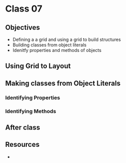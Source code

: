 # Class 07 

## Objectives 

- Defining a a grid and using a grid to build structures
- Building classes from object literals
- Idenitfy properties and methods of objects 

## Using Grid to Layout



## Making classes from Object Literals 



### Identifying Properties 



### Identifying Methods



## After class 



## Resources 

- 